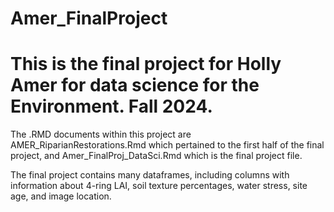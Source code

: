 # Amer_FinalProject

# This is the final project for Holly Amer for data science for the Environment. Fall 2024.

The .RMD documents within this project are AMER_RiparianRestorations.Rmd which pertained to the first half of the final project, and Amer_FinalProj_DataSci.Rmd which is the final project file. 

The final project contains many dataframes, including columns with information about 4-ring LAI, soil texture percentages, water stress, site age, and image location. 
